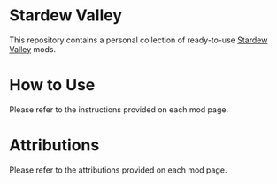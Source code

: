 # Stardew Valley
This repository contains a personal collection of ready-to-use [Stardew Valley](https://stardewvalley.net) mods.

# How to Use
Please refer to the instructions provided on each mod page.

# Attributions
Please refer to the attributions provided on each mod page.
